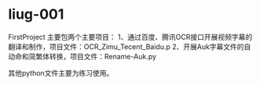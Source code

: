 # liug-001
FirstProject
主要包两个主要项目：
1、通过百度、腾讯OCR接口开展视频字幕的翻译和制作，项目文件：OCR_Zimu_Tecent_Baidu.p
2、开展Auk字幕文件的自动命和简繁体转换，项目文件：Rename-Auk.py

其他python文件主要为练习使用。
